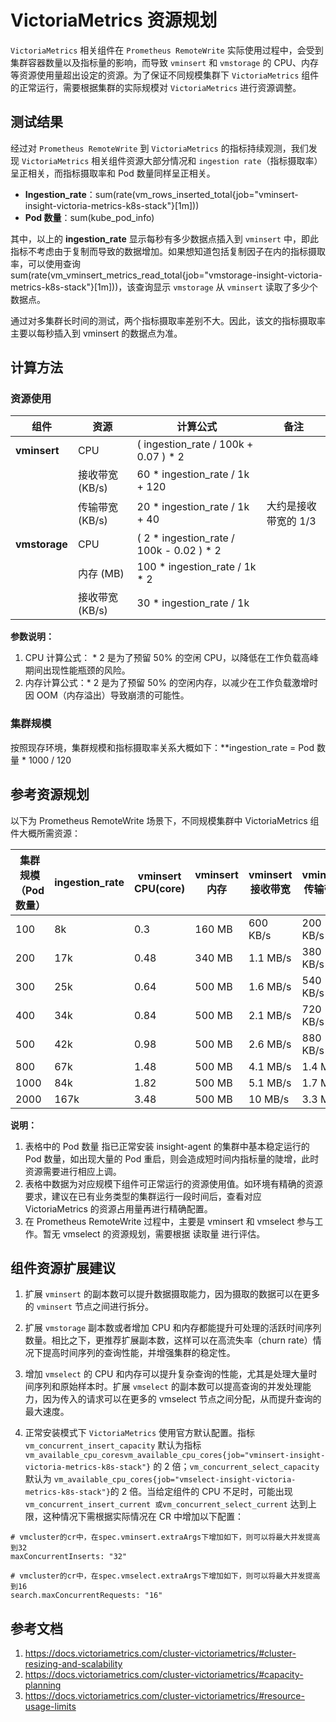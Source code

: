 # VictoriaMetrics 资源规划

`VictoriaMetrics` 相关组件在 `Prometheus RemoteWrite` 实际使用过程中，会受到集群容器数量以及指标量的影响，而导致 `vminsert` 和 `vmstorage` 的 CPU、内存 等资源使用量超出设定的资源。为了保证不同规模集群下 `VictoriaMetrics` 组件的正常运行，需要根据集群的实际规模对 `VictoriaMetrics` 进行资源调整。

## 测试结果

经过对 `Prometheus RemoteWrite` 到 `VictoriaMetrics` 的指标持续观测，我们发现 `VictoriaMetrics` 相关组件资源大部分情况和 `ingestion rate`（指标摄取率）呈正相关，而指标摄取率和 Pod 数量同样呈正相关。

- **Ingestion_rate**：sum(rate(vm_rows_inserted_total{job="vminsert-insight-victoria-metrics-k8s-stack"}[1m]))
- **Pod 数量**：sum(kube_pod_info)

其中，以上的 **ingestion_rate** 显示每秒有多少数据点插入到 `vminsert` 中，即此指标不考虑由于复制而导致的数据增加。如果想知道包括复制因子在内的指标摄取率，可以使用查询 sum(rate(vm_vminsert_metrics_read_total{job="vmstorage-insight-victoria-metrics-k8s-stack"}[1m]))，该查询显示 `vmstorage` 从 `vminsert` 读取了多少个数据点。

通过对多集群长时间的测试，两个指标摄取率差别不大。因此，该文的指标摄取率主要以每秒插入到 vminsert 的数据点为准。

## 计算方法

### 资源使用

| **组件**        | **资源**     | **计算公式**                                 | **备注**                                    |
|---------------|------------|------------------------------------------|-------------------------------------------|
| **vminsert**  | CPU        | ( ingestion_rate / 100k + 0.07 ) * 2     |                                           |
|           | 接收带宽 (KB/s) | 60 * ingestion_rate / 1k + 120           |                                           |
|           | 传输带宽 (KB/s) | 20 * ingestion_rate / 1k + 40            | 大约是接收带宽的 1/3                               |
| **vmstorage** | CPU        | ( 2 * ingestion_rate / 100k - 0.02 ) * 2 |                                           |
|           | 内存 (MB)     | 100 * ingestion_rate / 1k * 2            |                                           |
|           | 接收带宽 (KB/s) | 30 * ingestion_rate / 1k                 |                                           |

**参数说明：**

1. CPU 计算公式： * 2 是为了预留 50% 的空闲 CPU，以降低在工作负载高峰期间出现性能瓶颈的风险。
2. 内存计算公式：* 2 是为了预留 50% 的空闲内存，以减少在工作负载激增时因 OOM（内存溢出）导致崩溃的可能性。

### 集群规模

按照现存环境，集群规模和指标摄取率关系大概如下：**ingestion_rate = Pod 数量 * 1000 /  120 

## 参考资源规划

以下为 Prometheus RemoteWrite 场景下，不同规模集群中 VictoriaMetrics 组件大概所需资源：

| **集群规模（Pod 数量）** | **ingestion_rate** | **vminsert CPU(core)** | **vminsert 内存** | **vminsert 接收带宽** | **vminsert 传输带宽** | **vmstorage CPU(core)** | **vmstorage 内存** | **vmstorage 接收带宽** |
|-----------------|--------------------|------------------------|-----------------|------------------|------------------|-------------------------|------------------|-------------------|
| 100             | 8k                 | 0.3                    | 160 MB          | 600 KB/s         | 200 KB/s         | 0.28                    | 1.6 GB           | 240 KB/s          |
| 200             | 17k                | 0.48                   | 340 MB          | 1.1 MB/s         | 380 KB/s         | 0.64                    | 3.3 GB           | 510 KB/s          |
| 300             | 25k                | 0.64                   | 500 MB          | 1.6 MB/s         | 540 KB/s         | 0.96                    | 4.9 GB           | 750 KB/s          |
| 400             | 34k                | 0.84                   | 500 MB          | 2.1 MB/s         | 720 KB/s         | 1.32                    | 6.7 GB           | 1020 KB/s         |
| 500             | 42k                | 0.98                   | 500 MB          | 2.6 MB/s         | 880 KB/s         | 1.64                    | 8.2 GB           | 1.3 MB/s          |
| 800             | 67k                | 1.48                   | 500 MB          | 4.1 MB/s         | 1.4 MB/s         | 2.64                    | 13.1 GB          | 2 MB/s            |
| 1000            | 84k                | 1.82                   | 500 MB          | 5.1 MB/s         | 1.7 MB/s         | 3.32                    | 16.4 GB          | 2.5 MB/s          |
| 2000            | 167k               | 3.48                   | 500 MB          | 10 MB/s          | 3.3 MB/s         | 6.64                    | 32.6 GB          | 4.9 MB/s          |

**说明：**

1. 表格中的 Pod 数量 指已正常安装 insight-agent 的集群中基本稳定运行的 Pod 数量，如出现大量的 Pod 重启，则会造成短时间内指标量的陡增，此时资源需要进行相应上调。
2. 表格中数据为对应规模下组件可正常运行的资源使用值。如环境有精确的资源要求，建议在已有业务类型的集群运行一段时间后，查看对应 VictoriaMetrics 的资源占用量再进行精确配置。
3. 在 Prometheus RemoteWrite 过程中，主要是 vminsert 和 vmselect 参与工作。暂无 vmselect 的资源规划，需要根据 读取量 进行评估。

## 组件资源扩展建议

1. 扩展 `vminsert` 的副本数可以提升数据摄取能力，因为摄取的数据可以在更多的 `vminsert` 节点之间进行拆分。

2. 扩展 `vmstorage` 副本数或者增加 CPU 和内存都能提升可处理的活跃时间序列数量。相比之下，更推荐扩展副本数，这样可以在高流失率（churn rate）情况下提高时间序列的查询性能，并增强集群的稳定性。
  
3. 增加 `vmselect` 的 CPU 和内存可以提升复杂查询的性能，尤其是处理大量时间序列和原始样本时。扩展 `vmselect` 的副本数可以提高查询的并发处理能力，因为传入的请求可以在更多的 vmselect 节点之间分配，从而提升查询的最大速度。

4. 正常安装模式下 `VictoriaMetrics` 使用官方默认配置。指标 `vm_concurrent_insert_capacity` 默认为指标 `vm_available_cpu_coresvm_available_cpu_cores{job="vminsert-insight-victoria-metrics-k8s-stack"}` 的 2 倍；`vm_concurrent_select_capacity` 默认为 `vm_available_cpu_cores{job="vmselect-insight-victoria-metrics-k8s-stack"}`的 2 倍。当给定组件的 CPU 不足时，可能出现 `vm_concurrent_insert_current 或vm_concurrent_select_current` 达到上限，这种情况下需根据实际情况在 CR 中增加以下配置：

```shell
# vmcluster的cr中，在spec.vminsert.extraArgs下增加如下，则可以将最大并发提高到32 
maxConcurrentInserts: "32"
  
# vmcluster的cr中，在spec.vmselect.extraArgs下增加如下，则可以将最大并发提高到16 
search.maxConcurrentRequests: "16"
```

## 参考文档

1. https://docs.victoriametrics.com/cluster-victoriametrics/#cluster-resizing-and-scalability
2. https://docs.victoriametrics.com/cluster-victoriametrics/#capacity-planning
3. https://docs.victoriametrics.com/cluster-victoriametrics/#resource-usage-limits
